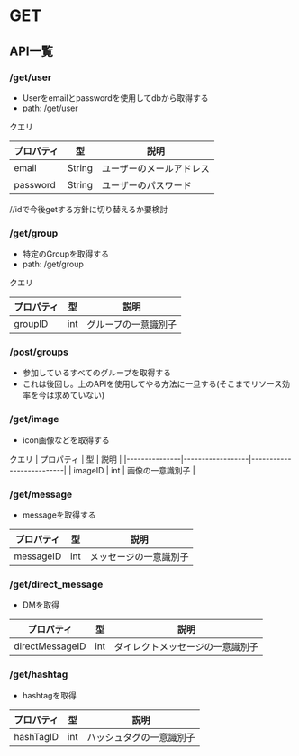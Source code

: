 # GET

## API一覧

### /get/user

- Userをemailとpasswordを使用してdbから取得する
- path: /get/user

クエリ

| プロパティ      | 型                | 説明                                        |
|----------------|-------------------|--------------------------------------------|
| email          | String            | ユーザーのメールアドレス                    |
| password       | String            | ユーザーのパスワード                        |

//idで今後getする方針に切り替えるか要検討

### /get/group

- 特定のGroupを取得する
- path: /get/group

クエリ

| プロパティ      | 型                | 説明                                        |
|----------------|-------------------|--------------------------------------------|
| groupID        | int               | グループの一意識別子                       |

### /post/groups

- 参加しているすべてのグループを取得する
- これは後回し。上のAPIを使用してやる方法に一旦する(そこまでリソース効率を今は求めていない)

### /get/image

- icon画像などを取得する

クエリ
| プロパティ     | 型               | 説明                     |
|---------------|------------------|--------------------------|
| imageID       | int              | 画像の一意識別子         |

### /get/message

- messageを取得する

| プロパティ     | 型               | 説明                     |
|---------------|------------------|--------------------------|
| messageID     | int              | メッセージの一意識別子    |

### /get/direct_message

- DMを取得

| プロパティ         | 型               | 説明                     |
|--------------------|------------------|--------------------------|
| directMessageID    | int              | ダイレクトメッセージの一意識別子 |

### /get/hashtag

- hashtagを取得

| プロパティ     | 型               | 説明                     |
|---------------|------------------|--------------------------|
| hashTagID     | int              | ハッシュタグの一意識別子   |
